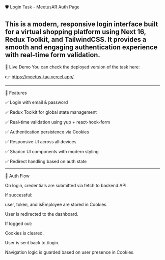 🛡️ Login Task - MeetusAR Auth Page

This is a modern, responsive login interface built for a virtual shopping platform using  Next 16, Redux Toolkit, and TailwindCSS. It provides a smooth and engaging authentication experience with real-time form validation.
-------------------------------------------------------
🔗 Live Demo
You can check the deployed version of the task here:

👉 https://meetus-tau.vercel.app/

-----------------------------------------------------
🚀 Features

✅ Login with email & password

✅ Redux Toolkit for global state management

✅ Real-time validation using yup + react-hook-form

✅ Authentication persistence via Cookies

✅ Responsive UI across all devices

✅ Shadcn UI components with modern styling

✅ Redirect handling based on auth state

-----------------------------------------------------
🔐 Auth Flow

On login, credentials are submitted via fetch to backend API.

If successful:

user, token, and isEmployee are stored in Cookies.

User is redirected to the dashboard.

If logged out:

Cookies is cleared.

User is sent back to /login.

Navigation logic is guarded based on user presence in Cookies.

